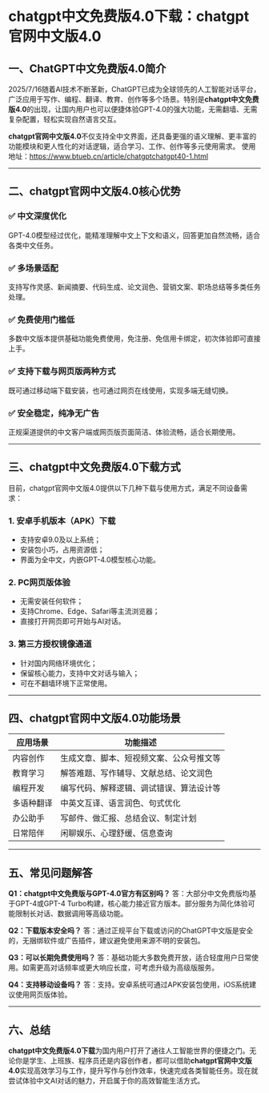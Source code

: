 # chatgpt中文免费版4.0下载：chatgpt官网中文版4.0

## 一、ChatGPT中文免费版4.0简介

2025/7/16随着AI技术不断革新，ChatGPT已成为全球领先的人工智能对话平台，广泛应用于写作、编程、翻译、教育、创作等多个场景。特别是**chatgpt中文免费版4.0**的出现，让国内用户也可以便捷体验GPT-4.0的强大功能，无需翻墙、无需复杂配置，轻松实现自然语言交互。

**chatgpt官网中文版4.0**不仅支持全中文界面，还具备更强的语义理解、更丰富的功能模块和更人性化的对话逻辑，适合学习、工作、创作等多元使用需求。
使用地址：https://www.btueb.cn/article/chatgptchatgpt40-1.html

---

## 二、chatgpt官网中文版4.0核心优势

### ✅ 中文深度优化

GPT-4.0模型经过优化，能精准理解中文上下文和语义，回答更加自然流畅，适合各类中文任务。

### ✅ 多场景适配

支持写作灵感、新闻摘要、代码生成、论文润色、营销文案、职场总结等多类任务处理。

### ✅ 免费使用门槛低

多数中文版本提供基础功能免费使用，免注册、免信用卡绑定，初次体验即可直接上手。

### ✅ 支持下载与网页版两种方式

既可通过移动端下载安装，也可通过网页在线使用，实现多端无缝切换。

### ✅ 安全稳定，纯净无广告

正规渠道提供的中文客户端或网页版页面简洁、体验流畅，适合长期使用。

---

## 三、chatgpt中文免费版4.0下载方式

目前，chatgpt官网中文版4.0提供以下几种下载与使用方式，满足不同设备需求：

### 1. 安卓手机版本（APK）下载

* 支持安卓9.0及以上系统；
* 安装包小巧，占用资源低；
* 界面为全中文，内嵌GPT-4.0模型核心功能。

### 2. PC网页版体验

* 无需安装任何软件；
* 支持Chrome、Edge、Safari等主流浏览器；
* 直接打开网页即可开始与AI对话。

### 3. 第三方授权镜像通道

* 针对国内网络环境优化；
* 保留核心能力，支持中文对话与输入；
* 可在不翻墙环境下正常使用。

---

## 四、chatgpt官网中文版4.0功能场景

| 应用场景  | 功能描述                 |
| ----- | -------------------- |
| 内容创作  | 生成文章、脚本、短视频文案、公众号推文等 |
| 教育学习  | 解答难题、写作辅导、文献总结、论文润色  |
| 编程开发  | 编写代码、解释逻辑、调试错误、算法设计等 |
| 多语种翻译 | 中英文互译、语言润色、句式优化      |
| 办公助手  | 写邮件、做汇报、总结会议、制定计划    |
| 日常陪伴  | 闲聊娱乐、心理舒缓、信息查询       |

---

## 五、常见问题解答

**Q1：chatgpt中文免费版与GPT-4.0官方有区别吗？**
答：大部分中文免费版均基于GPT-4或GPT-4 Turbo构建，核心能力接近官方版本。部分服务为简化体验可能限制长对话、数据调用等高级功能。

**Q2：下载版本安全吗？**
答：通过正规平台下载或访问的ChatGPT中文版是安全的，无捆绑软件或广告插件，建议避免使用来源不明的安装包。

**Q3：可以长期免费使用吗？**
答：基础功能大多数免费开放，适合轻度用户日常使用。如需更高对话频率或更大响应长度，可考虑升级为高级版服务。

**Q4：支持移动设备吗？**
答：支持。安卓系统可通过APK安装包使用，iOS系统建议使用网页版体验。

---

## 六、总结

**chatgpt中文免费版4.0下载**为国内用户打开了通往人工智能世界的便捷之门。无论你是学生、上班族、程序员还是内容创作者，都可以借助**chatgpt官网中文版4.0**实现高效学习与工作，提升写作与创作效率，快速完成各类智能任务。现在就尝试体验中文AI对话的魅力，开启属于你的高效智能生活方式。
